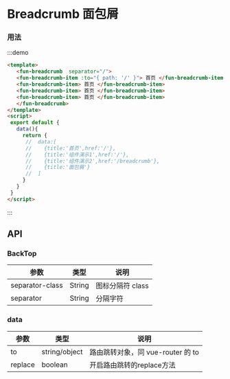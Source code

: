 <!-- Created by 337547038 on 2019/8/6 0006. -->
# Breadcrumb 面包屑
### 用法
:::demo 
```html
<template>
   <fun-breadcrumb  separator="/">
   <fun-breadcrumb-item :to="{ path: '/' }"> 首页 </fun-breadcrumb-item>
   <fun-breadcrumb-item> 首页 </fun-breadcrumb-item>
   <fun-breadcrumb-item> 首页 </fun-breadcrumb-item>
   <fun-breadcrumb-item> 首页 </fun-breadcrumb-item>
   </fun-breadcrumb>
</template>
<script>
 export default {
   data(){
     return {
      //  data:[
      //    {title:'首页',href:'/'},
      //    {title:'组件演示1',href:'/'},
      //    {title:'组件演示2',href:'/breadcrumb'},
      //    {title:'面包屑'}
      //  ]
     }
   }
 }
</script>
```
:::

## API
### BackTop
|参数|类型|说明|
|-|-|-|
|separator-class        | String          |图标分隔符 class|
|separator      | String         |分隔字符|

### data
|参数|类型|说明|
|-|-|-|
|to         | string/object        |路由跳转对象，同 vue-router 的 to|
|replace          | boolean         |开启路由跳转的replace方法|
